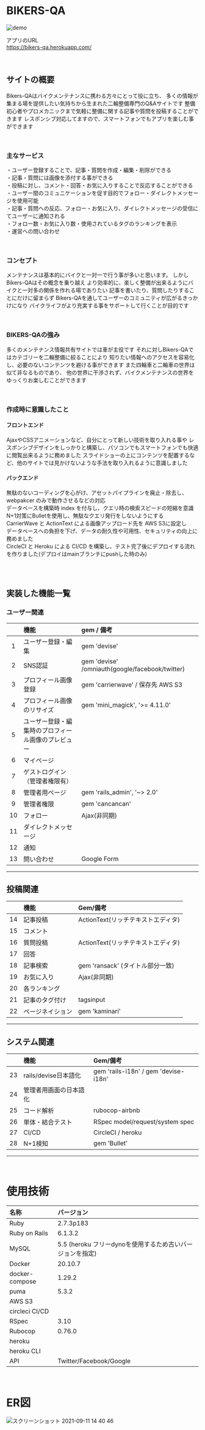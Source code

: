 # BIKERS-QA

![demo](https://gyazo.com/a9e070829484a12467f3bc200db5b9dc/raw)

アプリのURL  
https://bikers-qa.herokuapp.com/

<br>

## サイトの概要
Bikers-QAはバイクメンテナンスに携わる方々にとって役に立ち、
多くの情報が集まる場を提供したい気持ちから生まれた二輪整備専門のQ&Aサイトです
整備初心者やプロメカニックまで気軽に整備に関する記事や質問を投稿することができます
レスポンシブ対応してますので、スマートフォンでもアプリを楽しむ事ができます

<br>

### 主なサービス
・ユーザー登録することで、記事・質問を作成・編集・削除ができる  
・記事・質問には画像を添付する事ができる  
・投稿に対し、コメント・回答・お気に入りすることで反応することができる  
・ユーザー間のコミュニケーションを促す目的でフォロー・ダイレクトメッセージを使用可能  
・記事・質問への反応、フォロー・お気に入り、ダイレクトメッセージの受信にてユーザーに通知される  
・フォロー数・お気に入り数・使用されているタグのランキングを表示
<br>
・運営への問い合わせ

<br>

### コンセプト
メンテナンスは基本的にバイクと一対一で行う事が多いと思います。 しかしBikers-QAはその概念を乗り越え より効率的に、楽しく整備が出来るようにバイクと一対多の関係を作れる場でありたい 記事を書いたり、質問したりすることにだけに留まらず Bikers-QAを通してユーザーのコミュニティが広がるきっかけになり バイクライフがより充実する事をサポートして行くことが目的です

<br>

### BIKERS-QAの強み
多くのメンテナンス情報共有サイトでは車が主役です
それに対しBikers-QAではカテゴリーを二輪整備に絞ることにより
知りたい情報へのアクセスを容易化し、必要のないコンテンツを避ける事ができます
また四輪車と二輪車の世界は似て非なるものであり、
他の世界に干渉されず、バイクメンテナンスの世界をゆっくりお楽しむことができます

<br>

### 作成時に意識したこと
#### フロントエンド 
AjaxやCSSアニメーションなど、自分にとって新しい技術を取り入れる事や 
レスポンシブデザインをしっかりと構築し、パソコンでもスマートフォンでも快適に閲覧出来るように務めました 
スライドショーの上にコンテンツを配置するなど、他のサイトでは見かけないような手法を取り入れるように意識しました 

#### バックエンド   
無駄のないコーディングを心がけ、アセットパイプラインを廃止・除去し、webpakcer のみで動作させるなどの対応  
データベースを構築時 index を付与し、クエリ時の検索スピードの短縮を意識  
N+1対策にBulletを使用し、無駄なクエリ発行をしないようにする  
CarrierWave と ActionText による画像アップロード先を AWS S3に設定し  
データベースへの負担を下げ、データの耐久性や可用性、セキュリティの向上に務めました  
CircleCI と Heroku による CI/CD を構築し、テスト完了後にデプロイする流れを作りました(デプロイはmainブランチにpushした時のみ)

<br>
<br>

## 実装した機能一覧

### ユーザー関連
||機能|gem / 備考|
|:---:|:---|:---|
|1|ユーザー登録・編集|gem 'devise'|
|2|SNS認証|gem 'devise' /omniauth(google/facebook/twitter)|
|3|プロフィール画像登録|gem 'carrierwave' / 保存先 AWS S3|
|4|プロフィール画像のリサイズ|gem 'mini_magick', '>= 4.11.0'|
|5|ユーザー登録・編集時のプロフィール画像のプレビュー||
|6|マイページ||
|7|ゲストログイン（管理者権限有）||
|8|管理者用ページ|gem 'rails_admin', '~> 2.0'|
|9|管理者権限|gem 'cancancan'|
|10|フォロー|Ajax(非同期)|
|11|ダイレクトメッセージ||
|12|通知||
|13|問い合わせ|Google Form|
---

## 投稿関連

||機能|Gem/備考|
| :-: | :-- | :-- |
|14|記事投稿|ActionText(リッチテキストエディタ)|
|15|コメント||
|16|質問投稿|ActionText(リッチテキストエディタ)|
|17|回答||
|18|記事検索|gem 'ransack' (タイトル部分一致)|
|19|お気に入り|Ajax(非同期)|
|20|各ランキング||
|21|記事のタグ付け|tagsinput|
|22|ページネイション|gem 'kaminari'|
---

## システム関連

||機能|Gem/備考|
| :-: | :-- | :-- |
|23|rails/devise日本語化|gem 'rails-i18n' / gem 'devise-i18n'|
|24|管理者用画面の日本語化||
|25|コード解析|rubocop-airbnb|
|26|単体・結合テスト|RSpec model/request/system spec|
|27|CI/CD|CircleCI / heroku|
|28|N+1検知|gem 'Bullet'|
---

<br>

# 使用技術
|名称|バージョン|
| :-- | :-- |
|Ruby|2.7.3p183|
|Ruby on Rails|6.1.3.2|
|MySQL|5.5 (heroku フリーdynoを使用するため古いバージョンを指定)|
|Docker|20.10.7|
|docker-compose|1.29.2|
|puma|5.3.2|
|AWS S3||
|circleci CI/CD|
|RSpec|3.10|
|Rubocop|0.76.0|
|heroku|
|heroku CLI|
|API|Twitter/Facebook/Google|

<br>

# ER図

![スクリーンショット 2021-09-11 14 40 46](https://user-images.githubusercontent.com/79883895/132937599-fcc4659b-13b3-4b60-897e-8c9e82ee071a.png)
